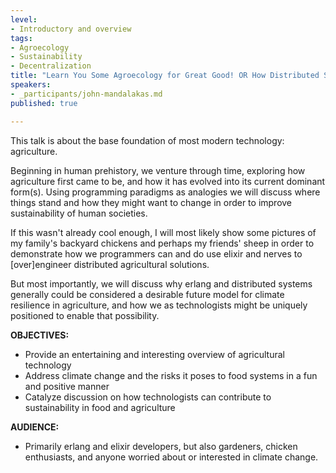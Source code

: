 ```yaml
---
level:
- Introductory and overview
tags:
- Agroecology
- Sustainability
- Decentralization
title: "Learn You Some Agroecology for Great Good! OR How Distributed Systems Inform Climate Resilience"
speakers:
- _participants/john-mandalakas.md
published: true

---
```

This talk is about the base foundation of most modern technology: agriculture.

Beginning in human prehistory, we venture through time, exploring how agriculture first came to be, and how it has evolved into its current dominant form(s). Using programming paradigms as analogies we will discuss where things stand and how they might want to change in order to improve sustainability of human societies.

If this wasn't already cool enough, I will most likely show some pictures of my family's backyard chickens and perhaps my friends' sheep in order to demonstrate how we programmers can and do use elixir and nerves to [over]engineer distributed agricultural solutions.

But most importantly, we will discuss why erlang and distributed systems generally could be considered a desirable future model for climate resilience in agriculture, and how we as technologists might be uniquely positioned to enable that possibility.

**OBJECTIVES:**
- Provide an entertaining and interesting overview of agricultural technology
- Address climate change and the risks it poses to food systems in a fun and positive manner
- Catalyze discussion on how technologists can contribute to sustainability in food and agriculture

**AUDIENCE:**
- Primarily erlang and elixir developers, but also gardeners, chicken enthusiasts, and anyone worried about or interested in climate change.
